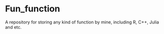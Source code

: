 # Fun_function
A repository for storing any kind of function by mine, including R, C++, Julia and etc.
